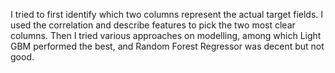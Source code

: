 I tried to first identify which two columns represent the actual target fields. I used the correlation and describe features to pick the two most clear columns. Then I tried various approaches on modelling, among which Light GBM performed the best, and Random Forest Regressor was decent but not good.
